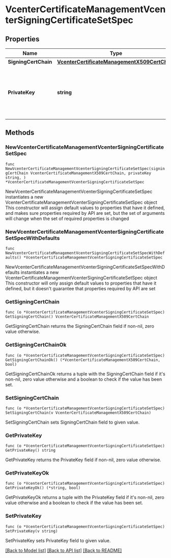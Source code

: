 # VcenterCertificateManagementVcenterSigningCertificateSetSpec

## Properties

Name | Type | Description | Notes
------------ | ------------- | ------------- | -------------
**SigningCertChain** | [**VcenterCertificateManagementX509CertChain**](VcenterCertificateManagementX509CertChain.md) |  | 
**PrivateKey** | **string** | The corresponding unencrypted PKCS#8 private key in base64-encoded PEM format. | 

## Methods

### NewVcenterCertificateManagementVcenterSigningCertificateSetSpec

`func NewVcenterCertificateManagementVcenterSigningCertificateSetSpec(signingCertChain VcenterCertificateManagementX509CertChain, privateKey string, ) *VcenterCertificateManagementVcenterSigningCertificateSetSpec`

NewVcenterCertificateManagementVcenterSigningCertificateSetSpec instantiates a new VcenterCertificateManagementVcenterSigningCertificateSetSpec object
This constructor will assign default values to properties that have it defined,
and makes sure properties required by API are set, but the set of arguments
will change when the set of required properties is changed

### NewVcenterCertificateManagementVcenterSigningCertificateSetSpecWithDefaults

`func NewVcenterCertificateManagementVcenterSigningCertificateSetSpecWithDefaults() *VcenterCertificateManagementVcenterSigningCertificateSetSpec`

NewVcenterCertificateManagementVcenterSigningCertificateSetSpecWithDefaults instantiates a new VcenterCertificateManagementVcenterSigningCertificateSetSpec object
This constructor will only assign default values to properties that have it defined,
but it doesn't guarantee that properties required by API are set

### GetSigningCertChain

`func (o *VcenterCertificateManagementVcenterSigningCertificateSetSpec) GetSigningCertChain() VcenterCertificateManagementX509CertChain`

GetSigningCertChain returns the SigningCertChain field if non-nil, zero value otherwise.

### GetSigningCertChainOk

`func (o *VcenterCertificateManagementVcenterSigningCertificateSetSpec) GetSigningCertChainOk() (*VcenterCertificateManagementX509CertChain, bool)`

GetSigningCertChainOk returns a tuple with the SigningCertChain field if it's non-nil, zero value otherwise
and a boolean to check if the value has been set.

### SetSigningCertChain

`func (o *VcenterCertificateManagementVcenterSigningCertificateSetSpec) SetSigningCertChain(v VcenterCertificateManagementX509CertChain)`

SetSigningCertChain sets SigningCertChain field to given value.


### GetPrivateKey

`func (o *VcenterCertificateManagementVcenterSigningCertificateSetSpec) GetPrivateKey() string`

GetPrivateKey returns the PrivateKey field if non-nil, zero value otherwise.

### GetPrivateKeyOk

`func (o *VcenterCertificateManagementVcenterSigningCertificateSetSpec) GetPrivateKeyOk() (*string, bool)`

GetPrivateKeyOk returns a tuple with the PrivateKey field if it's non-nil, zero value otherwise
and a boolean to check if the value has been set.

### SetPrivateKey

`func (o *VcenterCertificateManagementVcenterSigningCertificateSetSpec) SetPrivateKey(v string)`

SetPrivateKey sets PrivateKey field to given value.



[[Back to Model list]](../README.md#documentation-for-models) [[Back to API list]](../README.md#documentation-for-api-endpoints) [[Back to README]](../README.md)


